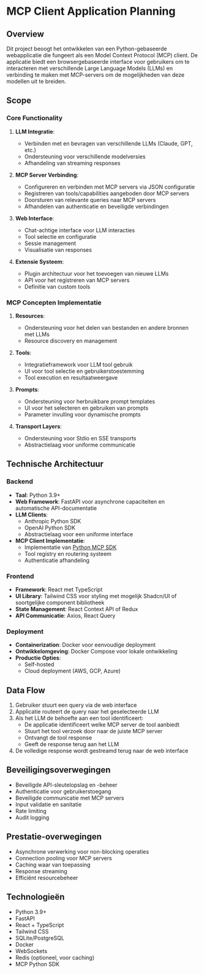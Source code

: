 # MCP Client Application Planning

## Overview
Dit project beoogt het ontwikkelen van een Python-gebaseerde webapplicatie die fungeert als een Model Context Protocol (MCP) client. De applicatie biedt een browsergebaseerde interface voor gebruikers om te interacteren met verschillende Large Language Models (LLMs) en verbinding te maken met MCP-servers om de mogelijkheden van deze modellen uit te breiden.

## Scope

### Core Functionality
1. **LLM Integratie**: 
   - Verbinden met en bevragen van verschillende LLMs (Claude, GPT, etc.)
   - Ondersteuning voor verschillende modelversies
   - Afhandeling van streaming responses

2. **MCP Server Verbinding**:
   - Configureren en verbinden met MCP servers via JSON configuratie
   - Registreren van tools/capabilities aangeboden door MCP servers
   - Doorsturen van relevante queries naar MCP servers
   - Afhandelen van authenticatie en beveiligde verbindingen

3. **Web Interface**:
   - Chat-achtige interface voor LLM interacties
   - Tool selectie en configuratie
   - Sessie management
   - Visualisatie van responses

4. **Extensie Systeem**:
   - Plugin architectuur voor het toevoegen van nieuwe LLMs
   - API voor het registreren van MCP servers
   - Definitie van custom tools

### MCP Concepten Implementatie
1. **Resources**: 
   - Ondersteuning voor het delen van bestanden en andere bronnen met LLMs
   - Resource discovery en management

2. **Tools**:
   - Integratieframework voor LLM tool gebruik
   - UI voor tool selectie en gebruikerstoestemming
   - Tool execution en resultaatweergave

3. **Prompts**:
   - Ondersteuning voor herbruikbare prompt templates
   - UI voor het selecteren en gebruiken van prompts
   - Parameter invulling voor dynamische prompts

4. **Transport Layers**:
   - Ondersteuning voor Stdio en SSE transports
   - Abstractielaag voor uniforme communicatie

## Technische Architectuur

### Backend
- **Taal**: Python 3.9+
- **Web Framework**: FastAPI voor asynchrone capaciteiten en automatische API-documentatie
- **LLM Clients**: 
  - Anthropic Python SDK
  - OpenAI Python SDK
  - Abstractielaag voor een uniforme interface
- **MCP Client Implementatie**:
  - Implementatie van [Python MCP SDK](https://github.com/modelcontextprotocol/python-sdk)
  - Tool registry en routering systeem
  - Authenticatie afhandeling

### Frontend
- **Framework**: React met TypeScript
- **UI Library**: Tailwind CSS voor styling met mogelijk Shadcn/UI of soortgelijke component bibliotheek
- **State Management**: React Context API of Redux
- **API Communicatie**: Axios, React Query

### Deployment
- **Containerization**: Docker voor eenvoudige deployment
- **Ontwikkelomgeving**: Docker Compose voor lokale ontwikkeling
- **Productie Opties**:
  - Self-hosted
  - Cloud deployment (AWS, GCP, Azure)

## Data Flow
1. Gebruiker stuurt een query via de web interface
2. Applicatie routeert de query naar het geselecteerde LLM
3. Als het LLM de behoefte aan een tool identificeert:
   - De applicatie identificeert welke MCP server de tool aanbiedt
   - Stuurt het tool verzoek door naar de juiste MCP server
   - Ontvangt de tool response
   - Geeft de response terug aan het LLM
4. De volledige response wordt gestreamd terug naar de web interface

## Beveiligingsoverwegingen
- Beveiligde API-sleutelopslag en -beheer
- Authenticatie voor gebruikerstoegang
- Beveiligde communicatie met MCP servers
- Input validatie en sanitatie
- Rate limiting
- Audit logging

## Prestatie-overwegingen
- Asynchrone verwerking voor non-blocking operaties
- Connection pooling voor MCP servers
- Caching waar van toepassing
- Response streaming
- Efficiënt resourcebeheer

## Technologieën
- Python 3.9+
- FastAPI
- React + TypeScript
- Tailwind CSS
- SQLite/PostgreSQL
- Docker
- WebSockets
- Redis (optioneel, voor caching)
- MCP Python SDK